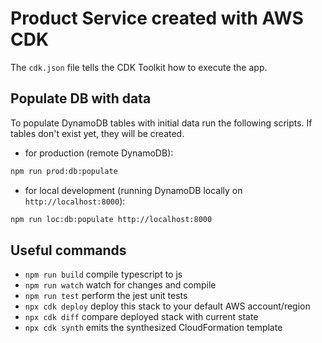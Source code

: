# Product Service created with AWS CDK

The `cdk.json` file tells the CDK Toolkit how to execute the app.

## Populate DB with data

To populate DynamoDB tables with initial data run the following scripts. If tables don't exist yet, they will be created.

- for production (remote DynamoDB):

```bash
npm run prod:db:populate
```

- for local development (running DynamoDB locally on `http://localhost:8000`):

```bash
npm run loc:db:populate http://localhost:8000
```

## Useful commands

- `npm run build` compile typescript to js
- `npm run watch` watch for changes and compile
- `npm run test` perform the jest unit tests
- `npx cdk deploy` deploy this stack to your default AWS account/region
- `npx cdk diff` compare deployed stack with current state
- `npx cdk synth` emits the synthesized CloudFormation template
